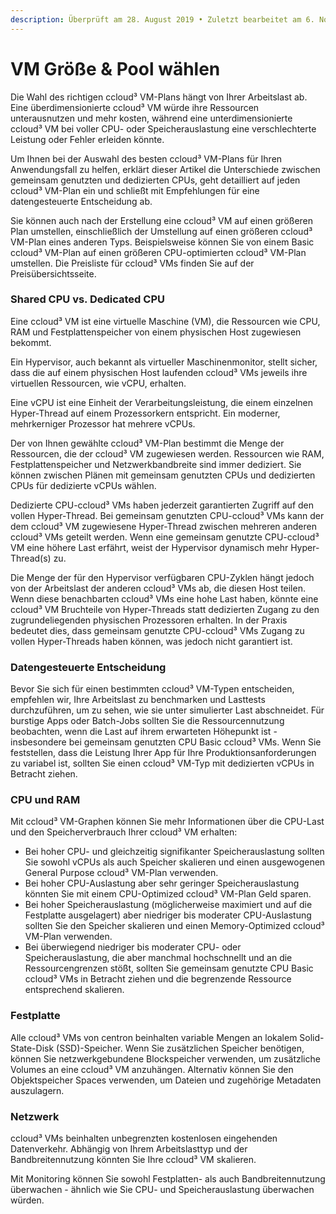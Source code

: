 ```yaml
---
description: Überprüft am 28. August 2019 • Zuletzt bearbeitet am 6. November 2023
---
```


# VM Größe & Pool wählen

Die Wahl des richtigen ccloud³ VM-Plans hängt von Ihrer Arbeitslast ab. Eine überdimensionierte ccloud³ VM würde ihre Ressourcen unterausnutzen und mehr kosten, während eine unterdimensionierte ccloud³ VM bei voller CPU- oder Speicherauslastung eine verschlechterte Leistung oder Fehler erleiden könnte.

Um Ihnen bei der Auswahl des besten ccloud³ VM-Plans für Ihren Anwendungsfall zu helfen, erklärt dieser Artikel die Unterschiede zwischen gemeinsam genutzten und dedizierten CPUs, geht detailliert auf jeden ccloud³ VM-Plan ein und schließt mit Empfehlungen für eine datengesteuerte Entscheidung ab.

Sie können auch nach der Erstellung eine ccloud³ VM auf einen größeren Plan umstellen, einschließlich der Umstellung auf einen größeren ccloud³ VM-Plan eines anderen Typs. Beispielsweise können Sie von einem Basic ccloud³ VM-Plan auf einen größeren CPU-optimierten ccloud³ VM-Plan umstellen. Die Preisliste für ccloud³ VMs finden Sie auf der Preisübersichtsseite.



### Shared CPU vs. Dedicated CPU

Eine ccloud³ VM ist eine virtuelle Maschine (VM), die Ressourcen wie CPU, RAM und Festplattenspeicher von einem physischen Host zugewiesen bekommt.

Ein Hypervisor, auch bekannt als virtueller Maschinenmonitor, stellt sicher, dass die auf einem physischen Host laufenden ccloud³ VMs jeweils ihre virtuellen Ressourcen, wie vCPU, erhalten.

Eine vCPU ist eine Einheit der Verarbeitungsleistung, die einem einzelnen Hyper-Thread auf einem Prozessorkern entspricht. Ein moderner, mehrkerniger Prozessor hat mehrere vCPUs.

Der von Ihnen gewählte ccloud³ VM-Plan bestimmt die Menge der Ressourcen, die der ccloud³ VM zugewiesen werden. Ressourcen wie RAM, Festplattenspeicher und Netzwerkbandbreite sind immer dediziert. Sie können zwischen Plänen mit gemeinsam genutzten CPUs und dedizierten CPUs für dedizierte vCPUs wählen.

Dedizierte CPU-ccloud³ VMs haben jederzeit garantierten Zugriff auf den vollen Hyper-Thread. Bei gemeinsam genutzten CPU-ccloud³ VMs kann der dem ccloud³ VM zugewiesene Hyper-Thread zwischen mehreren anderen ccloud³ VMs geteilt werden. Wenn eine gemeinsam genutzte CPU-ccloud³ VM eine höhere Last erfährt, weist der Hypervisor dynamisch mehr Hyper-Thread(s) zu.

Die Menge der für den Hypervisor verfügbaren CPU-Zyklen hängt jedoch von der Arbeitslast der anderen ccloud³ VMs ab, die diesen Host teilen. Wenn diese benachbarten ccloud³ VMs eine hohe Last haben, könnte eine ccloud³ VM Bruchteile von Hyper-Threads statt dedizierten Zugang zu den zugrundeliegenden physischen Prozessoren erhalten. In der Praxis bedeutet dies, dass gemeinsam genutzte CPU-ccloud³ VMs Zugang zu vollen Hyper-Threads haben können, was jedoch nicht garantiert ist.



### Datengesteuerte Entscheidung

Bevor Sie sich für einen bestimmten ccloud³ VM-Typen entscheiden, empfehlen wir, Ihre Arbeitslast zu benchmarken und Lasttests durchzuführen, um zu sehen, wie sie unter simulierter Last abschneidet. Für burstige Apps oder Batch-Jobs sollten Sie die Ressourcennutzung beobachten, wenn die Last auf ihrem erwarteten Höhepunkt ist - insbesondere bei gemeinsam genutzten CPU Basic ccloud³ VMs. Wenn Sie feststellen, dass die Leistung Ihrer App für Ihre Produktionsanforderungen zu variabel ist, sollten Sie einen ccloud³ VM-Typ mit dedizierten vCPUs in Betracht ziehen.



### CPU und RAM

Mit ccloud³ VM-Graphen können Sie mehr Informationen über die CPU-Last und den Speicherverbrauch Ihrer ccloud³ VM erhalten:

* Bei hoher CPU- und gleichzeitig signifikanter Speicherauslastung sollten Sie sowohl vCPUs als auch Speicher skalieren und einen ausgewogenen General Purpose ccloud³ VM-Plan verwenden.
* Bei hoher CPU-Auslastung aber sehr geringer Speicherauslastung könnten Sie mit einem CPU-Optimized ccloud³ VM-Plan Geld sparen.
* Bei hoher Speicherauslastung (möglicherweise maximiert und auf die Festplatte ausgelagert) aber niedriger bis moderater CPU-Auslastung sollten Sie den Speicher skalieren und einen Memory-Optimized ccloud³ VM-Plan verwenden.
* Bei überwiegend niedriger bis moderater CPU- oder Speicherauslastung, die aber manchmal hochschnellt und an die Ressourcengrenzen stößt, sollten Sie gemeinsam genutzte CPU Basic ccloud³ VMs in Betracht ziehen und die begrenzende Ressource entsprechend skalieren.



### Festplatte

Alle ccloud³ VMs von centron beinhalten variable Mengen an lokalem Solid-State-Disk (SSD)-Speicher. Wenn Sie zusätzlichen Speicher benötigen, können Sie netzwerkgebundene Blockspeicher verwenden, um zusätzliche Volumes an eine ccloud³ VM anzuhängen. Alternativ können Sie den Objektspeicher Spaces verwenden, um Dateien und zugehörige Metadaten auszulagern.



### Netzwerk

ccloud³ VMs beinhalten unbegrenzten kostenlosen eingehenden Datenverkehr. Abhängig von Ihrem Arbeitslasttyp und der Bandbreitennutzung könnten Sie Ihre ccloud³ VM skalieren.

Mit Monitoring können Sie sowohl Festplatten- als auch Bandbreitennutzung überwachen - ähnlich wie Sie CPU- und Speicherauslastung überwachen würden.

